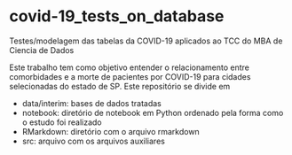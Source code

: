 # covid-19_tests_on_database
Testes/modelagem das tabelas da COVID-19 aplicados ao TCC do MBA de Ciencia de Dados

Este trabalho tem como objetivo entender o relacionamento entre comorbidades e a morte de pacientes por COVID-19 para cidades selecionadas do estado de SP.
Este repositório se divide em

* data/interim: bases de dados tratadas
* notebook: diretório de notebook em Python ordenado pela forma como o estudo foi realizado
* RMarkdown: diretório com o arquivo rmarkdown
* src: arquivo com os arquivos auxiliares
